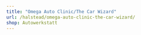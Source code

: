 ```yaml
---
title: "Omega Auto Clinic/The Car Wizard"
url: /halstead/omega-auto-clinic-the-car-wizard/
shop: Autowerkstatt
---
```

